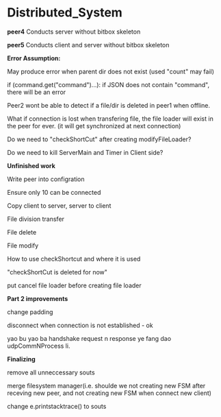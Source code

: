 # Distributed_System

**peer4**
Conducts server without bitbox skeleton


**peer5**
Conducts client and server without bitbox skeleton


**Error Assumption:**

May produce error when parent dir does not exist (used "count" may fail)

if (command.get("command")...): if JSON does not contain "command", there will be an error

Peer2 wont be able to detect if a file/dir is deleted in peer1 when offline.

What if connection is lost when transfering file, the file loader will exist in the peer for ever. (it will get synchronized at next connection)

Do we need to "checkShortCut" after creating modifyFileLoader?

Do we need to kill ServerMain and Timer in Client side?

**Unfinished work**

Write peer into configration

Ensure only 10 can be connected

Copy client to server, server to client

File division transfer

File delete

File modify

How to use checkShortcut and where it is used

"checkShortCut is deleted for now"

put cancel file loader before creating file loader

**Part 2 improvements**

change padding

disconnect when connection is not established - ok

yao bu yao ba handshake request n response ye fang dao udpCommNProcess li.


**Finalizing**

remove all unneccessary souts

merge filesystem manager(i.e. shoulde we not creating new FSM after receving new peer, and not creating new FSM when connect new client)

change e.printstacktrace() to souts
